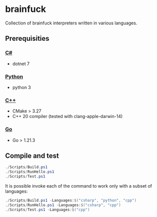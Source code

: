 # brainfuck
Collection of brainfuck interpreters written in various languages.

## Prerequisities
### [C#](https://github.com/sanelli/brainfuck/tree/main/csharp)
- dotnet 7

### [Python](https://github.com/sanelli/brainfuck/tree/main/python)
- python 3

### [C++](https://github.com/sanelli/brainfuck/tree/main/cpp)
- CMake > 3.27
- C++ 20 compiler (tested with clang-apple-darwin-14)

### [Go](https://github.com/sanelli/brainfuck/tree/main/go)
- Go > 1.21.3

## Compile and test
```powershell
./Scripts/Build.ps1
./Scripts/RunHello.ps1
./Scripts/Test.ps1
```

It is possible invoke each of the command to work only with a subset of languages:
```powershell
./Scripts/Build.ps1 -Languages:$("csharp", "python", "cpp")
./Scripts/RunHello.ps1 -Languages:$("csharp", "cpp")
./Scripts/Test.ps1 -Languages:$("cpp")
```
